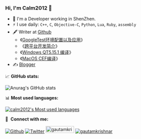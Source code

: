 
### Hi, I'm Calm2012 👋

- 🍻 I'm a Developer working in ShenZhen.
- ⚡ I use daily: `C++`, `C`, `Objective-C`, `Python`, `Lua`, `Ruby`, `assembly`
- 🖋 Writer at [Github](https://calm2012.github.io/)
  -  《[GoogleTest环境配置以及应用](https://calm2012.github.io/GoogleTest%E7%8E%AF%E5%A2%83%E9%85%8D%E7%BD%AE%E4%BB%A5%E5%8F%8A%E5%BA%94%E7%94%A8/)》
  - 《[跨平台开发简介](https://calm2012.github.io/%E8%B7%A8%E5%B9%B3%E5%8F%B0%E5%BC%80%E5%8F%91%E7%AE%80%E4%BB%8B/)》
  - 《[Windows QT5.15.1 编译](https://calm2012.github.io/Windows%20QT5.15.1%20%E7%BC%96%E8%AF%91/)》
  - 《[MacOS CEF编译](https://calm2012.github.io/MacOS%20CEF%E7%BC%96%E8%AF%91/)》
- ✍️ [Blogger](https://calm2012.github.io/)


📈 **GitHub stats:**

![Anurag's GitHub stats](https://github-readme-stats.vercel.app/api?username=calm2012&show_icons=true&theme=tokyonight)

📊 **Most used languages:**

[![calm2012's Most used languages](https://github-readme-stats.vercel.app/api/top-langs/?username=calm2012&hide=javascript,html&show_icons=true&theme=tokyonight)](https://github.com/calm2012)

🔗 &nbsp;**Connect with me:**
<p align="left">
<a href="https://github.com/calm2012" target="_blank"><img alt="Github" src="https://img.shields.io/badge/GitHub-%2312100E.svg?&style=for-the-badge&logo=Github&logoColor=white" /></a>
<a href="https://calm2012.github.io/" target="_blank"><img alt="Twitter" src="https://img.shields.io/badge/Blog-%23FF4088.svg?&style=for-the-badge&logo=hugo&logoColor=white" /></a>
<a href="https://qm.qq.com/cgi-bin/qm/qr?k=bkIqTmAFSfT4H8HLWH7RzZIu-fAWiiOP&jump_from=webapi" target="blank"><img align="justify" src="https://pub.idqqimg.com/wpa/images/group.png" alt="gautamkrishnar" height="22" width="90" /></a>
<a href="mailto:calm2012.l@gmail.com" target="blank"><img align="justify" src="https://img.shields.io/badge/-calm2012.l@gmail.com-c14438?style=flat-square&logo=Gmail&logoColor=white&link=mailto:calm2012.l@gmail.com)" alt="gautamkrishnar"/></a>
